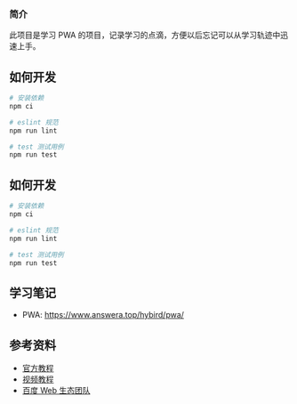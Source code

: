 ### 简介

此项目是学习 PWA 的项目，记录学习的点滴，方便以后忘记可以从学习轨迹中迅速上手。

## 如何开发

```bash
# 安装依赖
npm ci

# eslint 规范
npm run lint

# test 测试用例
npm run test
```

## 如何开发

```bash
# 安装依赖
npm ci

# eslint 规范
npm run lint

# test 测试用例
npm run test
```

## 学习笔记

- PWA: https://www.answera.top/hybird/pwa/


## 参考资料

- [官方教程](https://developers.google.com/web/fundamentals/codelabs/your-first-pwapp)
- [视频教程](https://www.bilibili.com/video/BV1wt411E7QD?from=search&seid=4359254532906031342)
- [百度 Web 生态团队](https://lavas-project.github.io/pwa-book/)
